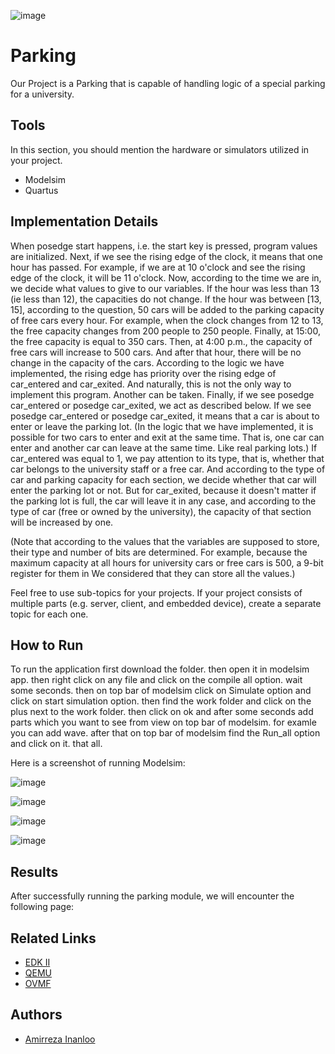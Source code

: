 
![image](https://github.com/oAmirrezao/Digital_System_Design/assets/119684561/c8c27dce-f2e6-4e59-bcb7-64462d91dfd6)




# Parking

Our Project is a Parking that is capable of handling logic of a special parking for a university.


## Tools
In this section, you should mention the hardware or simulators utilized in your project.
- Modelsim
- Quartus


## Implementation Details

When posedge start happens, i.e. the start key is pressed, program values ​​are initialized.
Next, if we see the rising edge of the clock, it means that one hour has passed. For example, if we are at 10 o'clock and see the rising edge of the clock, it will be 11 o'clock.
Now, according to the time we are in, we decide what values ​​to give to our variables. If the hour was less than 13 (ie less than 12), the capacities do not change. If the hour was between [13, 15], according to the question, 50 cars will be added to the parking capacity of free cars every hour. For example, when the clock changes from 12 to 13, the free capacity changes from 200 people to 250 people. Finally, at 15:00, the free capacity is equal to 350 cars. Then, at 4:00 p.m., the capacity of free cars will increase to 500 cars. And after that hour, there will be no change in the capacity of the cars.
According to the logic we have implemented, the rising edge has priority over the rising edge of car_entered and car_exited. And naturally, this is not the only way to implement this program. Another can be taken.
Finally, if we see posedge car_entered or posedge car_exited, we act as described below.
If we see posedge car_entered or posedge car_exited, it means that a car is about to enter or leave the parking lot. (In the logic that we have implemented, it is possible for two cars to enter and exit at the same time. That is, one car can enter and another car can leave at the same time. Like real parking lots.)
If car_entered was equal to 1, we pay attention to its type, that is, whether that car belongs to the university staff or a free car. And according to the type of car and parking capacity for each section, we decide whether that car will enter the parking lot or not.
But for car_exited, because it doesn't matter if the parking lot is full, the car will leave it in any case, and according to the type of car (free or owned by the university), the capacity of that section will be increased by one.

(Note that according to the values ​​that the variables are supposed to store, their type and number of bits are determined. For example, because the maximum capacity at all hours for university cars or free cars is 500, a 9-bit register for them in We considered that they can store all the values.)


Feel free to use sub-topics for your projects. If your project consists of multiple parts (e.g. server, client, and embedded device), create a separate topic for each one.

## How to Run

To run the application first download the folder. then open it in modelsim app. then right click on any file and click on the compile all option. wait some seconds. then on top bar of modelsim click on Simulate option and click on start simulation option. then find the work folder and click on the plus next to the work folder. then click on ok and after some seconds add parts which you want to see from view on top bar of modelsim. for examle you can add wave. after that on top bar of modelsim find the Run_all option and click on it. that all.

Here is a screenshot of running Modelsim:

![image](https://github.com/oAmirrezao/Digital_System_Design/assets/119684561/978f8285-1ed4-4f92-9cec-a59201c50e8d)

![image](https://github.com/oAmirrezao/Digital_System_Design/assets/119684561/9e976f68-e5c6-4f0f-bb9c-386fc6b02474)

![image](https://github.com/oAmirrezao/Digital_System_Design/assets/119684561/b75968df-bfe8-4e66-b4e5-043d7deee999)

![image](https://github.com/oAmirrezao/Digital_System_Design/assets/119684561/5e94c8ba-63f1-467c-b387-43b2d251aae1)




## Results
After successfully running the parking module, we will encounter the following page:




## Related Links
 - [EDK II](https://github.com/tianocore/edk2)
 - [QEMU](https://www.qemu.org/)
 - [OVMF](https://github.com/tianocore/tianocore.github.io/wiki/OVMF)


## Authors
- [Amirreza Inanloo](https://github.com/oAmirrezao)
